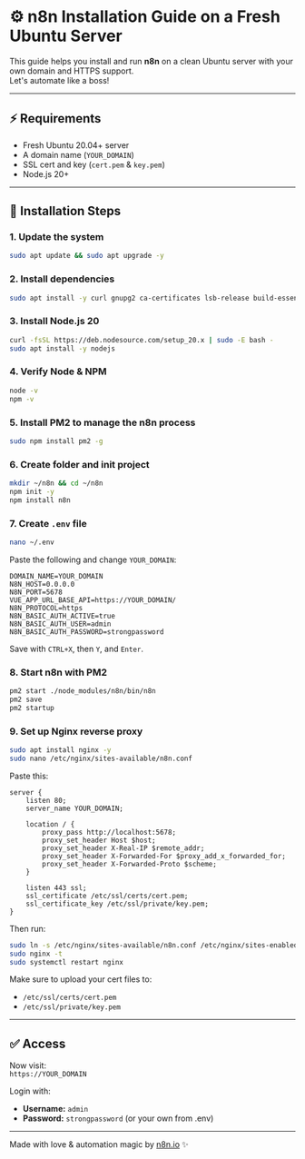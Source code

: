 # ⚙️ n8n Installation Guide on a Fresh Ubuntu Server

This guide helps you install and run **n8n** on a clean Ubuntu server with your own domain and HTTPS support.  
Let's automate like a boss!

---

## ⚡ Requirements
- Fresh Ubuntu 20.04+ server
- A domain name (`YOUR_DOMAIN`)
- SSL cert and key (`cert.pem` & `key.pem`)
- Node.js 20+

---

## 🚀 Installation Steps

### 1. Update the system
```bash
sudo apt update && sudo apt upgrade -y
```

### 2. Install dependencies
```bash
sudo apt install -y curl gnupg2 ca-certificates lsb-release build-essential
```

### 3. Install Node.js 20
```bash
curl -fsSL https://deb.nodesource.com/setup_20.x | sudo -E bash -
sudo apt install -y nodejs
```

### 4. Verify Node & NPM
```bash
node -v
npm -v
```

### 5. Install PM2 to manage the n8n process
```bash
sudo npm install pm2 -g
```

### 6. Create folder and init project
```bash
mkdir ~/n8n && cd ~/n8n
npm init -y
npm install n8n
```

### 7. Create `.env` file
```bash
nano ~/.env
```

Paste the following and change `YOUR_DOMAIN`:
```
DOMAIN_NAME=YOUR_DOMAIN
N8N_HOST=0.0.0.0
N8N_PORT=5678
VUE_APP_URL_BASE_API=https://YOUR_DOMAIN/
N8N_PROTOCOL=https
N8N_BASIC_AUTH_ACTIVE=true
N8N_BASIC_AUTH_USER=admin
N8N_BASIC_AUTH_PASSWORD=strongpassword
```

Save with `CTRL+X`, then `Y`, and `Enter`.

### 8. Start n8n with PM2
```bash
pm2 start ./node_modules/n8n/bin/n8n
pm2 save
pm2 startup
```

### 9. Set up Nginx reverse proxy
```bash
sudo apt install nginx -y
sudo nano /etc/nginx/sites-available/n8n.conf
```

Paste this:
```
server {
    listen 80;
    server_name YOUR_DOMAIN;

    location / {
        proxy_pass http://localhost:5678;
        proxy_set_header Host $host;
        proxy_set_header X-Real-IP $remote_addr;
        proxy_set_header X-Forwarded-For $proxy_add_x_forwarded_for;
        proxy_set_header X-Forwarded-Proto $scheme;
    }

    listen 443 ssl;
    ssl_certificate /etc/ssl/certs/cert.pem;
    ssl_certificate_key /etc/ssl/private/key.pem;
}
```

Then run:
```bash
sudo ln -s /etc/nginx/sites-available/n8n.conf /etc/nginx/sites-enabled/
sudo nginx -t
sudo systemctl restart nginx
```

Make sure to upload your cert files to:
- `/etc/ssl/certs/cert.pem`
- `/etc/ssl/private/key.pem`

---

## ✅ Access
Now visit:  
`https://YOUR_DOMAIN`

Login with:
- **Username:** `admin`
- **Password:** `strongpassword` (or your own from .env)

---

Made with love & automation magic by [n8n.io](https://n8n.io) ✨